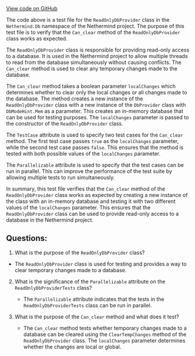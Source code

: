 [View code on GitHub](https://github.com/nethermindeth/nethermind/Nethermind.Db.Test/ReadOnlyDbProviderTests.cs)

The code above is a test file for the `ReadOnlyDbProvider` class in the `Nethermind.Db` namespace of the Nethermind project. The purpose of this test file is to verify that the `Can_clear` method of the `ReadOnlyDbProvider` class works as expected. 

The `ReadOnlyDbProvider` class is responsible for providing read-only access to a database. It is used in the Nethermind project to allow multiple threads to read from the database simultaneously without causing conflicts. The `Can_clear` method is used to clear any temporary changes made to the database. 

The `Can_clear` method takes a boolean parameter `localChanges` which determines whether to clear only the local changes or all changes made to the database. The method creates a new instance of the `ReadOnlyDbProvider` class with a new instance of the `DbProvider` class with `DbModeHint.Mem` as a parameter. This creates an in-memory database that can be used for testing purposes. The `localChanges` parameter is passed to the constructor of the `ReadOnlyDbProvider` class. 

The `TestCase` attribute is used to specify two test cases for the `Can_clear` method. The first test case passes `true` as the `localChanges` parameter, while the second test case passes `false`. This ensures that the method is tested with both possible values of the `localChanges` parameter. 

The `Parallelizable` attribute is used to specify that the test cases can be run in parallel. This can improve the performance of the test suite by allowing multiple tests to run simultaneously. 

In summary, this test file verifies that the `Can_clear` method of the `ReadOnlyDbProvider` class works as expected by creating a new instance of the class with an in-memory database and testing it with two different values of the `localChanges` parameter. This ensures that the `ReadOnlyDbProvider` class can be used to provide read-only access to a database in the Nethermind project.
## Questions: 
 1. What is the purpose of the `ReadOnlyDbProvider` class?
   - The `ReadOnlyDbProvider` class is used for testing and provides a way to clear temporary changes made to a database.

2. What is the significance of the `Parallelizable` attribute on the `ReadOnlyDbProviderTests` class?
   - The `Parallelizable` attribute indicates that the tests in the `ReadOnlyDbProviderTests` class can be run in parallel.

3. What is the purpose of the `Can_clear` method and what does it test?
   - The `Can_clear` method tests whether temporary changes made to a database can be cleared using the `ClearTempChanges` method of the `ReadOnlyDbProvider` class. The `localChanges` parameter determines whether the changes are local or global.